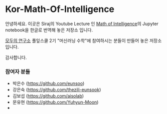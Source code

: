 # Kor-Math-Of-Intelligence

안녕하세요. 이곳은 Siraj의 Youtube Lecture 인 [Math of Intelligence](https://www.youtube.com/playlist?list=PL2-dafEMk2A7mu0bSksCGMJEmeddU_H4D)의 Jupyter notebook을 한글로 번역해 놓은 저장소 입니다.



[모두의 연구소](http://www.modulabs.co.kr/) 풀잎스쿨 2기 "머신러닝 수학"에 참여하시는 분들이 만들어 놓은 저장소 입니다. 

감사합니다.



### 참여자 분들

- 박은수 (https://github.com/eunsoo) 
- 강은숙 (https://github.com/thezili-eunsook) 
- 김보섭 (https://github.com/aisolab)
- 문유현 (https://github.com/Yuhyun-Moon)
- 






